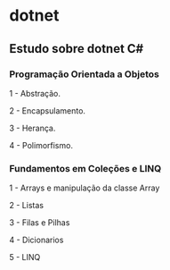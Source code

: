 # dotnet
## Estudo sobre dotnet C#
 
### Programação Orientada a Objetos
   1 - Abstração.
   
   2 - Encapsulamento.
   
   3 - Herança.
   
   4 - Polimorfismo.
  
### Fundamentos em Coleções e LINQ

   1 - Arrays e manipulação da classe Array
   
   2 - Listas
   
   3 - Filas e Pilhas
   
   4 - Dicionarios
   
   5 - LINQ
   
 
